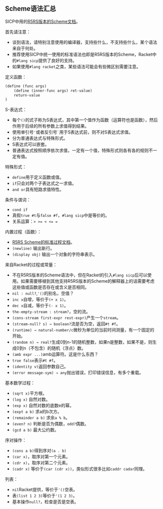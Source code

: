 ## Scheme语法汇总

SICP中用的[R5RS版本的Scheme文档](https://docs.racket-lang.org/r5rs/r5rs-std/r5rs.html)。

首先请注意：
- 谈到语法，请特别注意使用的编译器，支持些什么，不支持些什么，某个语法来自于何处。
- 推荐使用SICP中统一使用的标准语法也即是R5RS版本的Scheme，Racket中的`#lang sicp`提供了良好的支持。
- 如果使用`#lang racket`之类，某些语法可能会有些微区别需要注意。

定义函数：
```scheme
(define (func args)
    (define (inner-func args) ret-value)
    return-value
)
```

S-表达式：
- 每个`()`的式子称为S表达式，其中第一个值作为函数（运算符也是函数），然后作用于后续的所有参数上求值得到结果。
- 使用单引号`'`或者反引号`` ` ``用于S表达式前，则不对S表达式求值。
- 分为普通表达式与特殊形式。
- S表达式可以嵌套。
- 普通表达式按照顺序依次求值，一定有一个值，特殊形式则各有各的规则不一定有值。

特殊形式：
- `define`用于定义函数或值。
- `if`只会对两个子表达式之一求值。
- `and or`具有短路求值特性。

条件与谓词：
- `cond if`
- 真假`true #t`与`false #f`，`#lang sicp`中是等价的。
- 关系运算：`> >= < <= =`

内置过程（函数）：
- [R5RS Scheme的标准过程文档](https://docs.racket-lang.org/r5rs/r5rs-std/r5rs-Z-H-9.html)。
- `(newline)` 输出新行。
- `(display obj)` 输出一个对象的字符串表示。


来自Racket的过程或常量：
- 不在R5RS版本的Scheme语法中，但在Racket的引入`#lang sicp`后可以使用。如果需要移植到其他支持R5RS版本的Scheme的解释器上的话需要考虑这些值或函数是否存在或含义是否相同。
- `nil : null?`,`'()`的别名，空值？
- `inc x`自增，等价于`(+ x 1)`。
- `dec x`自减，等价于`(- x 1)`。
- `the-empty-stream : stream?`，空的流。
- `(cons-stream first-expr rest-expr)`产生一个`stream`。
- `(stream-null? s) → boolean?`流是否为空，返回`#t #f`。
- `(runtime) → natural-number/c`微秒为单位的当前时间测量，有一个固定的开始。
- `(random n) → real?`生成0到n-1的随机整数，如果n是整数，如果不是，则生成0到n（不包含）的随机（浮点）数。
- `(amb expr ...)`amb运算符。这是什么东西？
- `true false`表示`#t #f`。
- `(identity v)`返回参数自己。
- `(error message-sym) → any`抛出错误，打印错误信息，有多个重载。

基本数学过程：
- `(sqrt x)`平方根。
- `(log x)` 自然对数。
- `(exp x)` 自然对数的底数e的幂。
- `(expt a b)` 求a的b次方。
- `(remainder a b)` 求余`a % b`。
- `(even? n)` 判断是否为偶数，`odd?`偶数。
- `(gcd a b)` 最大公约数。

序对操作：
- `(cons a b)`得到序对`(a . b)`
- `(car x)`，取序对第一个元素。
- `(cdr x)`，取序对第二个元素。
- `(cadr x)` 等价于`(car (cdr x))`，类似形式很多比如`caddr cadar`同理。

列表：
- `nil`Racket提供，等价于`'()`空表。
- 表`(list 1 2 3)`等价于`'(1 2 3)`。
- 基本操作`null?`，检查是否是空表。